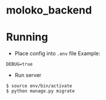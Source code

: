 # moloko_backend

# Running
* Place config into ```.env``` file
Example:
```
DEBUG=true
```
* Run server
```
$ source env/bin/activate
$ python manage.py migrate
```
